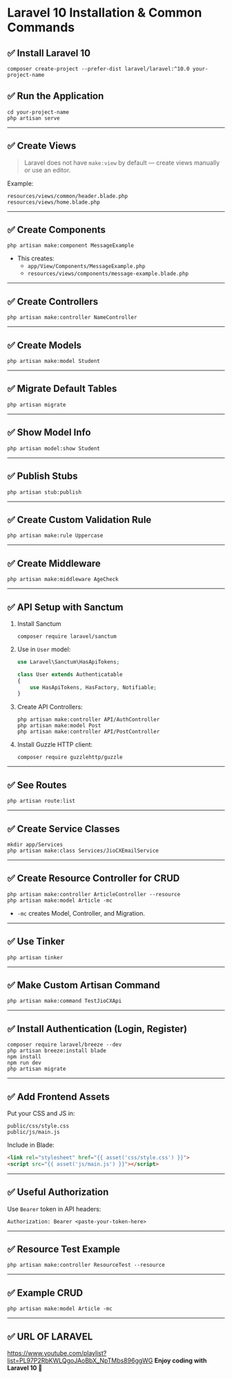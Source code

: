 # Laravel 10 Installation & Common Commands

## ✅ Install Laravel 10

```
composer create-project --prefer-dist laravel/laravel:^10.0 your-project-name
```

## ✅ Run the Application

```
cd your-project-name
php artisan serve
```

---

## ✅ Create Views

> Laravel does not have `make:view` by default — create views manually or use an editor.

Example:

```
resources/views/common/header.blade.php
resources/views/home.blade.php
```

---

## ✅ Create Components

```
php artisan make:component MessageExample
```

- This creates:
  - `app/View/Components/MessageExample.php`
  - `resources/views/components/message-example.blade.php`

---

## ✅ Create Controllers

```
php artisan make:controller NameController
```

---

## ✅ Create Models

```
php artisan make:model Student
```

---

## ✅ Migrate Default Tables

```
php artisan migrate
```

---

## ✅ Show Model Info

```
php artisan model:show Student
```

---

## ✅ Publish Stubs

```
php artisan stub:publish
```

---

## ✅ Create Custom Validation Rule

```
php artisan make:rule Uppercase
```

---

## ✅ Create Middleware

```
php artisan make:middleware AgeCheck
```

---

## ✅ API Setup with Sanctum

1. Install Sanctum
   ```
   composer require laravel/sanctum
   ```

2. Use in `User` model:
   ```php
   use Laravel\Sanctum\HasApiTokens;

   class User extends Authenticatable
   {
       use HasApiTokens, HasFactory, Notifiable;
   }
   ```

3. Create API Controllers:
   ```
   php artisan make:controller API/AuthController
   php artisan make:model Post
   php artisan make:controller API/PostController
   ```

4. Install Guzzle HTTP client:
   ```
   composer require guzzlehttp/guzzle
   ```

---

## ✅ See Routes

```
php artisan route:list
```

---

## ✅ Create Service Classes

```
mkdir app/Services
php artisan make:class Services/JioCXEmailService
```

---

## ✅ Create Resource Controller for CRUD

```
php artisan make:controller ArticleController --resource
php artisan make:model Article -mc
```

- `-mc` creates Model, Controller, and Migration.

---

## ✅ Use Tinker

```
php artisan tinker
```

---

## ✅ Make Custom Artisan Command

```
php artisan make:command TestJioCXApi
```

---

## ✅ Install Authentication (Login, Register)

```
composer require laravel/breeze --dev
php artisan breeze:install blade
npm install
npm run dev
php artisan migrate
```

---

## ✅ Add Frontend Assets

Put your CSS and JS in:
```
public/css/style.css
public/js/main.js
```

Include in Blade:
```html
<link rel="stylesheet" href="{{ asset('css/style.css') }}">
<script src="{{ asset('js/main.js') }}"></script>
```

---

## ✅ Useful Authorization

Use `Bearer` token in API headers:
```
Authorization: Bearer <paste-your-token-here>
```

---

## ✅ Resource Test Example

```
php artisan make:controller ResourceTest --resource
```

---

## ✅ Example CRUD

```
php artisan make:model Article -mc
```

---
## ✅ URL OF LARAVEL
https://www.youtube.com/playlist?list=PL97P2RbKWLQgoJAoBbX_NpTMbs896ggWG
**Enjoy coding with Laravel 10 🚀**

